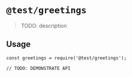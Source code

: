 # `@test/greetings`

> TODO: description

## Usage

```
const greetings = require('@test/greetings');

// TODO: DEMONSTRATE API
```
